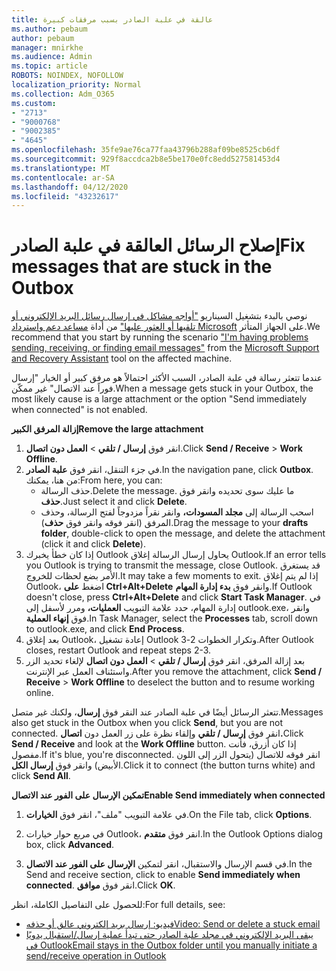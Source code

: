 ```yaml
---
title: عالقة في علبة الصادر بسبب مرفقات كبيرة
ms.author: pebaum
author: pebaum
manager: mnirkhe
ms.audience: Admin
ms.topic: article
ROBOTS: NOINDEX, NOFOLLOW
localization_priority: Normal
ms.collection: Adm_O365
ms.custom:
- "2713"
- "9000768"
- "9002385"
- "4645"
ms.openlocfilehash: 35fe9ae76ca77faa43796b288af09be8525cb6df
ms.sourcegitcommit: 929f8accdca2b8e5be170e0fc8edd527581453d4
ms.translationtype: MT
ms.contentlocale: ar-SA
ms.lasthandoff: 04/12/2020
ms.locfileid: "43232617"
---
```

# <a name="fix-messages-that-are-stuck-in-the-outbox"></a><span data-ttu-id="de257-102">إصلاح الرسائل العالقة في علبة الصادر</span><span class="sxs-lookup"><span data-stu-id="de257-102">Fix messages that are stuck in the Outbox</span></span>

<span data-ttu-id="de257-103">نوصي بالبدء بتشغيل السيناريو ["أواجه مشاكل في إرسال رسائل البريد الإلكتروني أو تلقيها أو العثور عليها"](https://aka.ms/SaRA-OutlookSendReceive) من أداة [مساعد دعم واسترداد Microsoft](https://diagnostics.office.com/#/) على الجهاز المتأثر.</span><span class="sxs-lookup"><span data-stu-id="de257-103">We recommend that you start by running the scenario ["I'm having problems sending, receiving, or finding email messages"](https://aka.ms/SaRA-OutlookSendReceive) from the [Microsoft Support and Recovery Assistant](https://diagnostics.office.com/#/) tool on the affected machine.</span></span>

<span data-ttu-id="de257-104">عندما تتعثر رسالة في علبة الصادر، السبب الأكثر احتمالاً هو مرفق كبير أو الخيار "إرسال فوراً عند الاتصال" غير ممكّن.</span><span class="sxs-lookup"><span data-stu-id="de257-104">When a message gets stuck in your Outbox, the most likely cause is a large attachment or the option "Send immediately when connected" is not enabled.</span></span>

<span data-ttu-id="de257-105">**إزالة المرفق الكبير**</span><span class="sxs-lookup"><span data-stu-id="de257-105">**Remove the large attachment**</span></span>

1. <span data-ttu-id="de257-106">انقر فوق **إرسال / تلقي** > **العمل دون اتصال**.</span><span class="sxs-lookup"><span data-stu-id="de257-106">Click **Send / Receive** > **Work Offline**.</span></span> 
2. <span data-ttu-id="de257-107">في جزء التنقل، انقر فوق **علبة الصادر**.</span><span class="sxs-lookup"><span data-stu-id="de257-107">In the navigation pane, click **Outbox**.</span></span> <span data-ttu-id="de257-108">من هنا، يمكنك:</span><span class="sxs-lookup"><span data-stu-id="de257-108">From here, you can:</span></span> 
    - <span data-ttu-id="de257-109">حذف الرسالة.</span><span class="sxs-lookup"><span data-stu-id="de257-109">Delete the message.</span></span> <span data-ttu-id="de257-110">ما عليك سوى تحديده وانقر فوق **حذف**.</span><span class="sxs-lookup"><span data-stu-id="de257-110">Just select it and click **Delete**.</span></span>
    - <span data-ttu-id="de257-111">اسحب الرسالة إلى **مجلد المسودات،** وانقر نقراً مزدوجاً لفتح الرسالة، وحذف المرفق (انقر فوقه وانقر فوق **حذف**).</span><span class="sxs-lookup"><span data-stu-id="de257-111">Drag the message to your **drafts folder**, double-click to open the message, and delete the attachment (click it and click **Delete**).</span></span>
3. <span data-ttu-id="de257-112">إذا كان خطأ يخبرك Outlook يحاول إرسال الرسالة إغلاق Outlook.</span><span class="sxs-lookup"><span data-stu-id="de257-112">If an error tells you Outlook is trying to transmit the message, close Outlook.</span></span> <span data-ttu-id="de257-113">قد يستغرق الأمر بضع لحظات للخروج.</span><span class="sxs-lookup"><span data-stu-id="de257-113">It may take a few moments to exit.</span></span> <span data-ttu-id="de257-114">إذا لم يتم إغلاق Outlook، اضغط **على Ctrl+Alt+Delete** وانقر فوق **بدء إدارة المهام**.</span><span class="sxs-lookup"><span data-stu-id="de257-114">If Outlook doesn't close, press **Ctrl+Alt+Delete** and click **Start Task Manager**.</span></span> <span data-ttu-id="de257-115">في إدارة المهام، حدد علامة التبويب **العمليات،** ومرر لأسفل إلى outlook.exe، وانقر فوق **إنهاء العملية**.</span><span class="sxs-lookup"><span data-stu-id="de257-115">In Task Manager, select the **Processes** tab, scroll down to outlook.exe, and click **End Process**.</span></span>
4. <span data-ttu-id="de257-116">بعد إغلاق Outlook، إعادة تشغيل Outlook وتكرار الخطوات 2-3.</span><span class="sxs-lookup"><span data-stu-id="de257-116">After Outlook closes, restart Outlook and repeat steps 2-3.</span></span> 
5. <span data-ttu-id="de257-117">بعد إزالة المرفق، انقر فوق **إرسال / تلقي** > **العمل دون اتصال** لإلغاء تحديد الزر واستئناف العمل عبر الإنترنت.</span><span class="sxs-lookup"><span data-stu-id="de257-117">After you remove the attachment, click **Send / Receive** > **Work Offline** to deselect the button and to resume working online.</span></span> 

<span data-ttu-id="de257-118">تتعثر الرسائل أيضًا في علبة الصادر عند النقر فوق **إرسال**، ولكنك غير متصل.</span><span class="sxs-lookup"><span data-stu-id="de257-118">Messages also get stuck in the Outbox when you click **Send**, but you are not connected.</span></span> <span data-ttu-id="de257-119">انقر فوق **إرسال / تلقي** وإلقاء نظرة على زر العمل دون **اتصال.**</span><span class="sxs-lookup"><span data-stu-id="de257-119">Click **Send / Receive** and look at the **Work Offline** button.</span></span> <span data-ttu-id="de257-120">إذا كان أزرق، فأنت مفصول.</span><span class="sxs-lookup"><span data-stu-id="de257-120">If it's blue, you're disconnected.</span></span> <span data-ttu-id="de257-121">انقر فوقه للاتصال (يتحول الزر إلى اللون الأبيض) وانقر فوق **إرسال الكل**.</span><span class="sxs-lookup"><span data-stu-id="de257-121">Click it to connect (the button turns white) and click **Send All**.</span></span>
 
<span data-ttu-id="de257-122">**تمكين الإرسال على الفور عند الاتصال**</span><span class="sxs-lookup"><span data-stu-id="de257-122">**Enable Send immediately when connected**</span></span>
 
1. <span data-ttu-id="de257-123">في علامة التبويب "ملف"، انقر فوق **الخيارات**.</span><span class="sxs-lookup"><span data-stu-id="de257-123">On the File tab, click **Options**.</span></span>

2. <span data-ttu-id="de257-124">في مربع حوار خيارات Outlook، انقر فوق **متقدم**.</span><span class="sxs-lookup"><span data-stu-id="de257-124">In the Outlook Options dialog box, click **Advanced**.</span></span>

3. <span data-ttu-id="de257-125">في قسم الإرسال والاستقبال، انقر لتمكين **الإرسال على الفور عند الاتصال**.</span><span class="sxs-lookup"><span data-stu-id="de257-125">In the Send and receive section, click to enable **Send immediately when connected**.</span></span> <span data-ttu-id="de257-126">انقر فوق **موافق**.</span><span class="sxs-lookup"><span data-stu-id="de257-126">Click **OK**.</span></span>
 
<span data-ttu-id="de257-127">للحصول على التفاصيل الكاملة، انظر:</span><span class="sxs-lookup"><span data-stu-id="de257-127">For full details, see:</span></span>
- [<span data-ttu-id="de257-128">فيديو: إرسال بريد إلكتروني عالق أو حذفه</span><span class="sxs-lookup"><span data-stu-id="de257-128">Video: Send or delete a stuck email</span></span>](https://support.office.com/article/Video-Send-or-delete-an-email-stuck-in-your-outbox-26d5d34a-4e5f-444a-a9e8-44db04a94dec) 
- [<span data-ttu-id="de257-129">يبقى البريد الإلكتروني في مجلد علبة الصادر حتى تبدأ عملية إرسال/استقبال يدويًا في Outlook</span><span class="sxs-lookup"><span data-stu-id="de257-129">Email stays in the Outbox folder until you manually initiate a send/receive operation in Outlook</span></span>](https://support.microsoft.com/help/2797572/email-stays-in-the-outbox-folder-until-you-manually-initiate-a-send-re)
